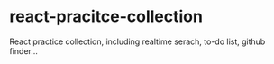 # react-pracitce-collection
React practice collection, including realtime serach, to-do list, github finder...
